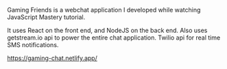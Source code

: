 Gaming Friends is a webchat application I developed while watching JavaScript Mastery tutorial.

It uses React on the front end, and NodeJS on the back end. Also uses getstream.io api to power the entire chat application. Twilio api for real time SMS notifications.

https://gaming-chat.netlify.app/
